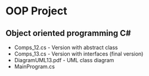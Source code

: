 # OOP Project
## Object oriented programming C#
* Comps_12.cs - Version with abstract class
* Comps_13.cs - Version with interfaces (final version)
* DiagramUML13.pdf - UML class diagram
* MainProgram.cs

